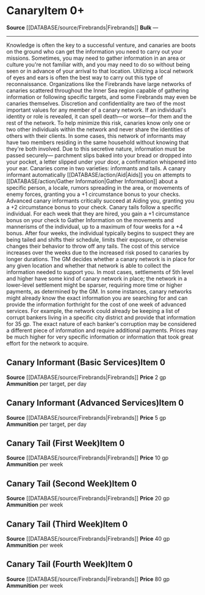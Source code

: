 ﻿---
id: '2468'
item_category: Services
level: '0'
name: Canary
price: 40 gp
rarity: Common
source: '[[DATABASE/source/Firebrands|Firebrands]]'
subcategory: service
type: Item

---
# Canary<span class="item-type">Item 0+</span>

**Source** [[DATABASE/source/Firebrands|Firebrands]]
**Bulk** —

---
Knowledge is often the key to a successful venture, and canaries are boots on the ground who can get the information you need to carry out your missions. Sometimes, you may need to gather information in an area or culture you're not familiar with, and you may need to do so without being seen or in advance of your arrival to that location. Utilizing a local network of eyes and ears is often the best way to carry out this type of reconnaissance. Organizations like the Firebrands have large networks of canaries scattered throughout the Inner Sea region capable of gathering information or following specific targets, and some Firebrands may even be canaries themselves.
 Discretion and confidentiality are two of the most important values for any member of a canary network. If an individual's identity or role is revealed, it can spell death—or worse—for them and the rest of the network. To help minimize this risk, canaries know only one or two other individuals within the network and never share the identities of others with their clients. In some cases, this network of informants may have two members residing in the same household without knowing that they're both involved. Due to this secretive nature, information must be passed securely— parchment slips baked into your bread or dropped into your pocket, a letter slipped under your door, a confirmation whispered into your ear.
 Canaries come in two varieties: informants and tails. A canary informant automatically [[DATABASE/action/Aid|Aids]] you on attempts to [[DATABASE/action/Gather Information|Gather Information]] about a specific person, a locale, rumors spreading in the area, or movements of enemy forces, granting you a +1 circumstance bonus to your checks. Advanced canary informants critically succeed at Aiding you, granting you a +2 circumstance bonus to your check.
 Canary tails follow a specific individual. For each week that they are hired, you gain a +1 circumstance bonus on your check to Gather Information on the movements and mannerisms of the individual, up to a maximum of four weeks for a +4 bonus. After four weeks, the individual typically begins to suspect they are being tailed and shifts their schedule, limits their exposure, or otherwise changes their behavior to throw off any tails. The cost of this service increases over the weeks due to the increased risk posed to canaries by longer durations.
 The GM decides whether a canary network is in place for any given location and whether that network is able to collect the information needed to support you. In most cases, settlements of 5th level and higher have some kind of canary network in place; the network in a lower-level settlement might be sparser, requiring more time or higher payments, as determined by the GM. In some instances, canary networks might already know the exact information you are searching for and can provide the information forthright for the cost of one week of advanced services. For example, the network could already be keeping a list of corrupt bankers living in a specific city district and provide that information for 35 gp. The exact nature of each banker's corruption may be considered a different piece of information and require additional payments. Prices may be much higher for very specific information or information that took great effort for the network to acquire.

## Canary Informant (Basic Services)<span class="item-type">Item 0</span>

**Source** [[DATABASE/source/Firebrands|Firebrands]]
**Price** 2 gp
**Ammunition** per target, per day

## Canary Informant (Advanced Services)<span class="item-type">Item 0</span>

**Source** [[DATABASE/source/Firebrands|Firebrands]]
**Price** 5 gp
**Ammunition** per target, per day

## Canary Tail (First Week)<span class="item-type">Item 0</span>

**Source** [[DATABASE/source/Firebrands|Firebrands]]
**Price** 10 gp
**Ammunition** per week

## Canary Tail (Second Week)<span class="item-type">Item 0</span>

**Source** [[DATABASE/source/Firebrands|Firebrands]]
**Price** 20 gp
**Ammunition** per week

## Canary Tail (Third Week)<span class="item-type">Item 0</span>

**Source** [[DATABASE/source/Firebrands|Firebrands]]
**Price** 40 gp
**Ammunition** per week

## Canary Tail (Fourth Week)<span class="item-type">Item 0</span>

**Source** [[DATABASE/source/Firebrands|Firebrands]]
**Price** 80 gp
**Ammunition** per week
